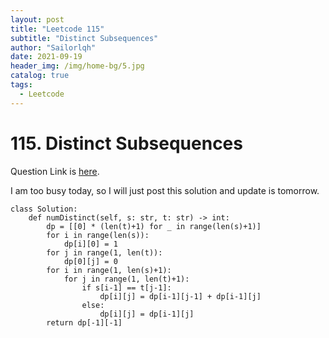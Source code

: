 ```yaml
---
layout: post
title: "Leetcode 115"
subtitle: "Distinct Subsequences"
author: "Sailorlqh"
date: 2021-09-19
header_img: /img/home-bg/5.jpg
catalog: true
tags:
  - Leetcode
---
```


# 115. Distinct Subsequences
Question Link is [here](https://leetcode.com/problems/distinct-subsequences/).

I am too busy today, so I will just post this solution and update is tomorrow.

```
class Solution:
    def numDistinct(self, s: str, t: str) -> int:
        dp = [[0] * (len(t)+1) for _ in range(len(s)+1)]
        for i in range(len(s)):
            dp[i][0] = 1
        for j in range(1, len(t)):
            dp[0][j] = 0
        for i in range(1, len(s)+1):
            for j in range(1, len(t)+1):
                if s[i-1] == t[j-1]:
                    dp[i][j] = dp[i-1][j-1] + dp[i-1][j]
                else:
                    dp[i][j] = dp[i-1][j]
        return dp[-1][-1]

```

